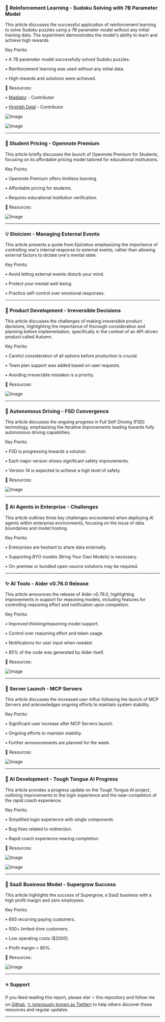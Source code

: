 ### 🤖 Reinforcement Learning - Sudoku Solving with 7B Parameter Model

This article discusses the successful application of reinforcement learning to solve Sudoku puzzles using a 7B parameter model without any initial training data.  The experiment demonstrates the model's ability to learn and achieve high rewards.

Key Points:

• A 7B parameter model successfully solved Sudoku puzzles.

• Reinforcement learning was used without any initial data.


• High rewards and solutions were achieved.


🔗 Resources:

• [Madiator](https://x.com/madiator) -  Contributor

• [Hrishbh Dalal](https://x.com/HrishbhDalal) - Contributor

![Image](https://pbs.twimg.com/media/GlshesrWYAAihrZ?format=jpg&name=medium)

![Image](https://pbs.twimg.com/media/GlshnfUXEAA4Wym?format=jpg&name=medium)


---
### 🚀  Student Pricing - Opennote Premium

This article briefly discusses the launch of Opennote Premium for Students, focusing on its affordable pricing model tailored for educational institutions.

Key Points:

• Opennote Premium offers limitless learning.

•  Affordable pricing for students.

• Requires educational institution verification.


🔗 Resources:

![Image](https://pbs.twimg.com/media/Gls-P9Ha0AEoXvc?format=jpg&name=small)


---
### 💡 Stoicism - Managing External Events

This article presents a quote from Epictetus emphasizing the importance of controlling one's internal response to external events, rather than allowing external factors to dictate one's mental state.

Key Points:

• Avoid letting external events disturb your mind.


• Protect your mental well-being.


• Practice self-control over emotional responses.


---
### 🤖 Product Development - Irreversible Decisions

This article discusses the challenges of making irreversible product decisions, highlighting the importance of thorough consideration and planning before implementation, specifically in the context of an API-driven product called Autumn.

Key Points:

• Careful consideration of all options before production is crucial.


•  Team plan support was added based on user requests.


• Avoiding irreversible mistakes is a priority.


🔗 Resources:

![Image](https://pbs.twimg.com/ext_tw_video_thumb/1899122779095543808/pu/img/L58d8WtAz6rFU7bU.jpg)


---
### 🤖 Autonomous Driving - FSD Convergence

This article discusses the ongoing progress in Full Self-Driving (FSD) technology, emphasizing the iterative improvements leading towards fully autonomous driving capabilities.

Key Points:

• FSD is progressing towards a solution.


• Each major version shows significant safety improvements.


• Version 14 is expected to achieve a high level of safety.


🔗 Resources:

![Image](https://pbs.twimg.com/media/GlsbFnwbEAEfS8U?format=jpg&name=small)


---
### 🤖 AI Agents in Enterprise - Challenges

This article outlines three key challenges encountered when deploying AI agents within enterprise environments, focusing on the issue of data boundaries and model hosting.

Key Points:

• Enterprises are hesitant to share data externally.


• Supporting BYO models (Bring Your Own Models) is necessary.


• On-premise or bundled open-source solutions may be required.



---
### ✨ AI Tools - Aider v0.76.0 Release

This article announces the release of Aider v0.76.0, highlighting improvements in support for reasoning models, including features for controlling reasoning effort and notification upon completion.

Key Points:

• Improved thinking/reasoning model support.


• Control over reasoning effort and token usage.


• Notifications for user input when needed.


• 85% of the code was generated by Aider itself.


🔗 Resources:

![Image](https://pbs.twimg.com/media/GlsPq9cXQAAFGpG?format=jpg&name=small)


---
### 🚀 Server Launch - MCP Servers

This article discusses the increased user influx following the launch of MCP Servers and acknowledges ongoing efforts to maintain system stability.

Key Points:

• Significant user increase after MCP Servers launch.


• Ongoing efforts to maintain stability.


• Further announcements are planned for the week.


🔗 Resources:

![Image](https://pbs.twimg.com/ext_tw_video_thumb/1898012756940668932/pu/img/rjIlaSVkTGUD3BV1.jpg)


---
### 🤖 AI Development - Tough Tongue AI Progress

This article provides a progress update on the Tough Tongue AI project, outlining improvements to the login experience and the near-completion of the rapid coach experience.

Key Points:

• Simplified login experience with single components.


• Bug fixes related to redirection.


• Rapid coach experience nearing completion.


🔗 Resources:

![Image](https://pbs.twimg.com/tweet_video_thumb/GlqtReKXAAAbu7K.jpg)

![Image](https://pbs.twimg.com/ext_tw_video_thumb/1898662063884357632/pu/img/PIfWvyEBA2KvC2nH?format=jpg&name=240x240)


---
### 🚀 SaaS Business Model - Supergrow Success

This article highlights the success of Supergrow, a SaaS business with a high profit margin and zero employees.

Key Points:

• 693 recurring paying customers.


• 500+ limited-time customers.


• Low operating costs ($2000).


• Profit margin > 80%.


🔗 Resources:

![Image](https://pbs.twimg.com/media/GlqnbHTWcAAdGwv?format=jpg&name=small)


---

### ⭐️ Support

If you liked reading this report, please star ⭐️ this repository and follow me on [Github](https://github.com/Drix10), [𝕏 (previously known as Twitter)](https://x.com/DRIX_10_) to help others discover these resources and regular updates.

---